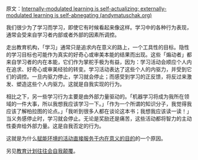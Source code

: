 原文：[Internally-modulated learning is self-actualizing; externally-modulated learning is self-abnegating (andymatuschak.org)](https://notes.andymatuschak.org/z593cFAtL3wWfMEFZodUYcM9TPQyMDHzEXxvS)

我们很少为了学习而学习，即使它有时候看起来像这样。学习中的各种行为表现，通常会受来自学习者内部或者外部的因素所调控。

走出教育机构，「学习」通常只是追求内在意义的路上，一个工具性的目标。隐性的学习目标也可能作为真实的好奇心或审美本能的结果而出现。这些「煽动者」都来自学习者的内在本能，它们作为掌舵手极为有益，因为：学习活动会顺应个人内在追求、好奇心或审美经验的转变。学习活动表达了这些个人的内驱力，并受到它们的调控。一旦内驱力停止，学习就会停止；而感受到学习的正反馈，将反过来激发、塑造这些个人内驱力。这就是自我实现的行为。

相比之下，另一些学习行为主要是由外部力量驱动的。「机器学习将成为我所在领域的一件大事，所以我想我应该学习一下。」「作为一个所谓的知识分子，我觉得我应该了解柏拉图的论点。」「我听到很多人都在谈论这本书；我想我应该读一读！」当义务感停止时，学习就会停止。无论是奖励还是痛苦，这些活动都将智力的主动性委弃给外部力量。这是自我否定的行为。

这就是为什么[赋能环境的活动直接服务于内在意义的目的](https://notes.andymatuschak.org/z7wh92mfgXNTLk8AhaaLxsViQuzqGY5cV56Vm)的一个原因。

另见[教育计划往往会自我颠覆](https://notes.andymatuschak.org/z6qfYv9SPx6M9FZPzVj7o4qVRD1iTGJpMfz6J)。
